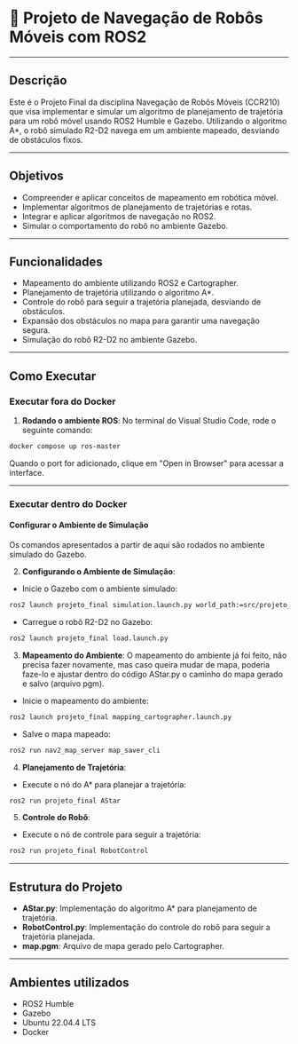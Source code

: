 # 🤖 Projeto de Navegação de Robôs Móveis com ROS2
---
## Descrição
Este é o Projeto Final da disciplina Navegação de Robôs Móveis (CCR210) que visa implementar e simular um algoritmo de planejamento de trajetória para um robô móvel usando ROS2 Humble e Gazebo. Utilizando o algoritmo A*, o robô simulado R2-D2 navega em um ambiente mapeado, desviando de obstáculos fixos.

---
## Objetivos
- Compreender e aplicar conceitos de mapeamento em robótica móvel.
- Implementar algoritmos de planejamento de trajetórias e rotas.
- Integrar e aplicar algoritmos de navegação no ROS2.
- Simular o comportamento do robô no ambiente Gazebo.

---
## Funcionalidades
- Mapeamento do ambiente utilizando ROS2 e Cartographer.
- Planejamento de trajetória utilizando o algoritmo A*.
- Controle do robô para seguir a trajetória planejada, desviando de obstáculos.
- Expansão dos obstáculos no mapa para garantir uma navegação segura.
- Simulação do robô R2-D2 no ambiente Gazebo.

---
## Como Executar
### Executar fora do Docker

1. **Rodando o ambiente ROS**:
No terminal do Visual Studio Code, rode o seguinte comando:
```bash
docker compose up ros-master
```
Quando o port for adicionado, clique em "Open in Browser" para acessar a interface.

---
### Executar dentro do Docker
#### Configurar o Ambiente de Simulação
Os comandos apresentados a partir de aquí são rodados no ambiente simulado do Gazebo.

2. **Configurando o Ambiente de Simulação**:
- Inicie o Gazebo com o ambiente simulado:
```sh
ros2 launch projeto_final simulation.launch.py world_path:=src/projeto_final/simulation/worlds/simple_room_with_fixed_boxes.world
```
- Carregue o robô R2-D2 no Gazebo:
```sh
ros2 launch projeto_final load.launch.py
```

3. **Mapeamento do Ambiente**:
O mapeamento do ambiente já foi feito, não precisa fazer novamente, mas caso queira mudar de mapa, poderia faze-lo e ajustar dentro do código AStar.py o caminho do mapa gerado e salvo (arquivo pgm).
- Inicie o mapeamento do ambiente:
```sh
ros2 launch projeto_final mapping_cartographer.launch.py
```
- Salve o mapa mapeado:
```sh
ros2 run nav2_map_server map_saver_cli
```

4. **Planejamento de Trajetória**:
- Execute o nó do A* para planejar a trajetória:
```sh
ros2 run projeto_final AStar
```

5. **Controle do Robô**:
- Execute o nó de controle para seguir a trajetória:
```sh
ros2 run projeto_final RobotControl
```
---
## Estrutura do Projeto
- **AStar.py**: Implementação do algoritmo A* para planejamento de trajetória.
- **RobotControl.py**: Implementação do controle do robô para seguir a trajetória planejada.
- **map.pgm**: Arquivo de mapa gerado pelo Cartographer.

---
## Ambientes utilizados
- ROS2 Humble
- Gazebo
- Ubuntu 22.04.4 LTS
- Docker
